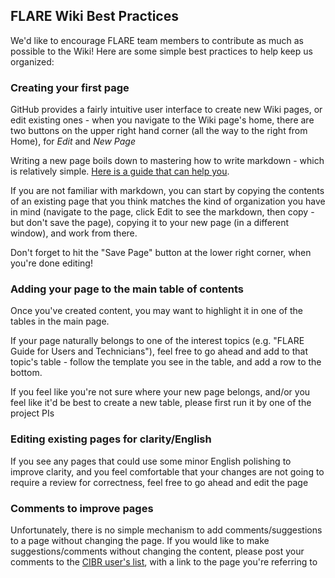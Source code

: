 ## FLARE Wiki Best Practices

We'd like to encourage FLARE team members to contribute as much as possible to the Wiki! Here are some simple best practices to help keep us organized:

### Creating your first page

GitHub provides a fairly intuitive user interface to create new Wiki pages, or edit existing ones - when you navigate to the Wiki page's home, there are two buttons on the upper right hand corner (all the way to the right from Home), for *Edit* and *New Page* 

Writing a new page boils down to mastering how to write markdown - which is relatively simple. [Here is a guide that can help you](https://guides.github.com/features/mastering-markdown/). 

If you are not familiar with markdown, you can start by copying the contents of an existing page that you think matches the kind of organization you have in mind (navigate to the page, click Edit to see the markdown, then copy - but don't save the page), copying it to your new page (in a different window), and work from there.

Don't forget to hit the "Save Page" button at the lower right corner, when you're done editing!

### Adding your page to the main table of contents

Once you've created content, you may want to highlight it in one of the tables in the main page.

If your page naturally belongs to one of the interest topics (e.g. "FLARE Guide for Users and Technicians"), feel free to go ahead and add to that topic's table - follow the template you see in the table, and add a row to the bottom.

If you feel like you're not sure where your new page belongs, and/or you feel like it'd be best to create a new table, please first run it by one of the project PIs

### Editing existing pages for clarity/English

If you see any pages that could use some minor English polishing to improve clarity, and you feel comfortable that your changes are not going to require a review for correctness, feel free to go ahead and edit the page

### Comments to improve pages

Unfortunately, there is no simple mechanism to add comments/suggestions to a page without changing the page. If you would like to make suggestions/comments without changing the content, please post your comments to the [CIBR user's list](https://groups.io/g/CIBR-FLARE), with a link to the page you're referring to